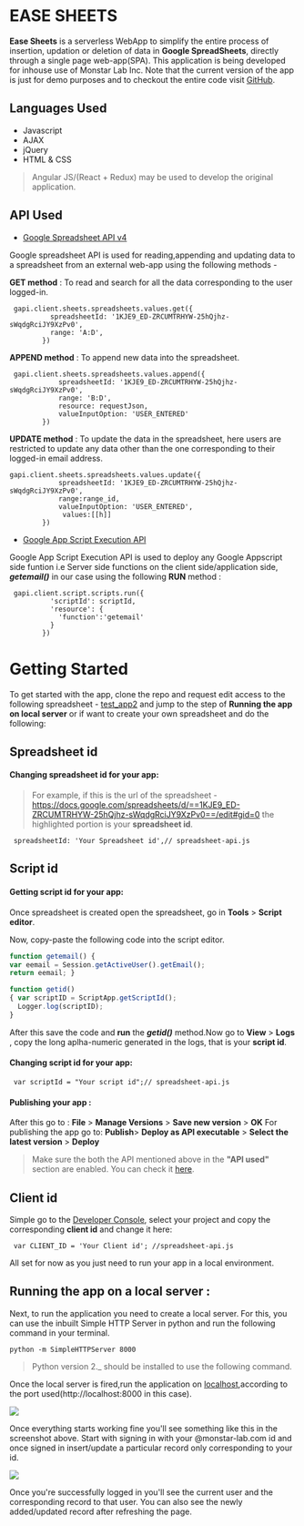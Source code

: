 EASE SHEETS 
===
<i class="fa fa-file-text"></i> **Ease Sheets** is a serverless WebApp to simplify the entire process of insertion, updation or deletion of data in **Google SpreadSheets**, directly through a single page web-app(SPA).
This application is being developed for inhouse use of Monstar Lab Inc.
Note that the current version of the app is just for demo purposes and to checkout the entire code visit [GitHub](https://github.com/risingone/spreadsheet-test_app). 

## Languages Used
- Javascript
- AJAX
- jQuery
- HTML & CSS
> Angular JS/(React + Redux) may be used to develop the original application. 
## API Used 
- [Google Spreadsheet API v4](https://developers.google.com/sheets/)
 
Google spreadsheet API is used for reading,appending and updating data to a spreadsheet from an external web-app using the following methods - 
    
**GET method** : To read and search for all the data corresponding to the user logged-in. 

```javascript=149
 gapi.client.sheets.spreadsheets.values.get({
          spreadsheetId: '1KJE9_ED-ZRCUMTRHYW-25hQjhz-sWqdgRciJY9XzPv0',
          range: 'A:D',
        })
```


**APPEND method** : To append new data into the spreadsheet. 

```javascript=149
 gapi.client.sheets.spreadsheets.values.append({
            spreadsheetId: '1KJE9_ED-ZRCUMTRHYW-25hQjhz-sWqdgRciJY9XzPv0',
            range: 'B:D',
            resource: requestJson,
            valueInputOption: 'USER_ENTERED'
        })
```
**UPDATE method** : To update the data in the spreadsheet, here users are restricted to update any data other than the one corresponding to their logged-in email address. 

```javascript=180
gapi.client.sheets.spreadsheets.values.update({
            spreadsheetId: '1KJE9_ED-ZRCUMTRHYW-25hQjhz-sWqdgRciJY9XzPv0',
            range:range_id,
            valueInputOption: 'USER_ENTERED',
             values:[[h]]
        })
```
    
    
        

- [Google App Script Execution API](https://developers.google.com/apps-script/guides/rest/api)

Google App Script Execution API is used to deploy any Google Appscript side funtion i.e Server side functions on the client side/application side, ***getemail()*** in our case using the following **RUN** method : 

```javascript=180
 gapi.client.script.scripts.run({
          'scriptId': scriptId,
          'resource': {
            'function':'getemail'
          }
        })
```

Getting Started
===
To get started with the app, clone the repo and request edit access to the following spreadsheet - [test_app2](https://docs.google.com/spreadsheets/d/1KJE9_ED-ZRCUMTRHYW-25hQjhz-sWqdgRciJY9XzPv0/edit#gid=0) and jump to the step of **Running the app on local server** or if want to create your own spreadsheet and do the following:

## Spreadsheet id 
#### Changing spreadsheet id for your app:
>For example, if this is the url of the spreadsheet -
>https://docs.google.com/spreadsheets/d/==1KJE9_ED-ZRCUMTRHYW-25hQjhz-sWqdgRciJY9XzPv0==/edit#gid=0
>the highlighted portion is your **spreadsheet id**.
```javascript=150
 spreadsheetId: 'Your Spreadsheet id',// spreadsheet-api.js
```


## Script id 
#### Getting script id for your app:
Once spreadsheet is created open the spreadsheet, go in **Tools** > **Script editor**. 

Now, copy-paste the following code into the script editor.

```javascript
function getemail() {
var eemail = Session.getActiveUser().getEmail();
return eemail; }

function getid()
{ var scriptID = ScriptApp.getScriptId();
  Logger.log(scriptID);
}
```
After this save the code and **run** the ***getid()*** method.Now go to **View** > **Logs** , copy the long aplha-numeric generated in the logs, that is your **script id**.
#### Changing script id for your app:
```javascript=91
 var scriptId = "Your script id";// spreadsheet-api.js
```

#### Publishing your app :
After this go to : **File** > **Manage Versions** > **Save new version** > **OK**
For publishing the app go to: **Publish**> **Deploy as API executable** > **Select the latest version** > **Deploy** 

>Make sure the both the API mentioned above in the **"API used"** section are enabled. You can check it [here](https://console.developers.google.com).

## Client id

Simple go to the [Developer Console](https://console.developers.google.com/), select your project and copy the corresponding **client id** and change it here:

```javascript=3
 var CLIENT_ID = 'Your Client id'; //spreadsheet-api.js
```

All set for now as you just need to run your app in a local environment.

## Running the app on a local server :
Next, to run the application you need to create a local server. For this, you can use the inbuilt Simple HTTP Server in python and run the following command in your terminal.
```python=
python -m SimpleHTTPServer 8000 
```
>Python version 2._ should be installed to use the following command.

Once the local server is fired,run the application on [localhost](http://localhost:8000/),according to the port used(http://localhost:8000 in this case).

![](https://i.imgur.com/A7W4sCL.png)

 
Once everything starts working fine you'll see something like this in the screenshot above.
Start with signing in with your @monstar-lab.com id and once signed in insert/update a particular record only corresponding to your id.

![](https://i.imgur.com/aop8Aaa.png)


Once you're successfully logged in you'll see the current user and the corresponding record to that user.
You can also see the newly added/updated record after refreshing the page. 








